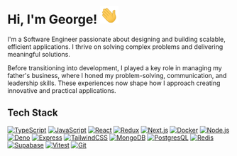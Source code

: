 # Hi, I'm George! <img src="./animations/wave.gif" height="40" alt="Waving hand" title="Waving hand"/>

I'm a Software Engineer passionate about designing and building scalable, efficient applications. I thrive on solving complex problems and delivering meaningful solutions.

Before transitioning into development, I played a key role in managing my father's business, where I honed my problem-solving, communication, and leadership skills. These experiences now shape how I approach creating innovative and practical applications.

## Tech Stack

[![TypeScript](https://shields.io/badge/TypeScript-3178C6?logo=TypeScript&logoColor=FFF&style=for-the-badge)](https://www.typescriptlang.org/)
[![JavaScript](https://shields.io/badge/JavaScript-F7DF1E?logo=JavaScript&logoColor=000&style=for-the-badge)](https://www.javascript.com/)
[![React](https://img.shields.io/badge/-ReactJs-61DAFB?logo=react&logoColor=white&style=for-the-badge)](https://react.dev/)
[![Redux](https://img.shields.io/badge/Redux%20-%20%23383838?style=for-the-badge&logo=redux&logoColor=%237348B6)](https://redux.js.org/)
[![Next.js](https://img.shields.io/badge/next.js-000000?style=for-the-badge&logo=nextdotjs&logoColor=white)](https://nextjs.org/)
[![Docker](https://img.shields.io/badge/Docker%20-%20%2300cbeb?style=for-the-badge&logo=docker)](https://www.docker.com/)
[![Node.js](https://img.shields.io/badge/node.js-339933?style=for-the-badge&logo=Node.js&logoColor=white)](https://nodejs.org/en)
[![Deno](https://img.shields.io/badge/Deno%20-%20%231f1f1f?style=for-the-badge&logo=deno&logoColor=%2371FFAF)](https://deno.com/)
[![Express](https://img.shields.io/badge/express.js-%23404d59.svg?style=for-the-badge&logo=express&logoColor=%2361DAFB)](https://expressjs.com/)
[![TailwindCSS](https://img.shields.io/badge/tailwindcss-%2338B2AC.svg?style=for-the-badge&logo=tailwind-css&logoColor=white)](https://tailwindcss.com/)
[![MongoDB](https://img.shields.io/badge/MongoDB-%234ea94b.svg?style=for-the-badge&logo=mongodb&logoColor=white)](https://www.mongodb.com/)
[![PostgresQL](https://img.shields.io/badge/postgresql-4169e1?style=for-the-badge&logo=postgresql&logoColor=white)](https://www.postgresql.org/)
[![Redis](https://img.shields.io/badge/Redis-DC382D?style=for-the-badge&logo=redis&logoColor=white)](https://redis.io/)
[![Supabase](https://img.shields.io/badge/Supabase%20-%20%233ECF8E?style=for-the-badge&logo=supabase&logoColor=%23ffffff)](https://supabase.com/)
[![Vitest](https://img.shields.io/badge/Vitest%20-%20%23212121?style=for-the-badge&logo=vitest&logoColor=%23ACD268)](https://vitest.dev/)
[![Git](https://img.shields.io/badge/Git%20-%20%23413932?style=for-the-badge&logo=git&logoColor=%23EA4E30)](https://git-scm.com/)